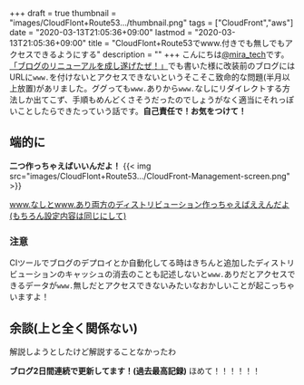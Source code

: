 +++
draft = true
thumbnail = "images/CloudFlont+Route53.../thumbnail.png"
tags = ["CloudFront","aws"]
date = "2020-03-13T21:05:36+09:00"
lastmod = "2020-03-13T21:05:36+09:00"
title = "CloudFlont+Route53でwww.付きでも無しでもアクセスできるようにする"
description = ""
+++
こんにちは[@mira_tech](https://twitter.com/mira_tech)です。
[「ブログのリニューアルを成し遂げたぜ！」](https://www.saltandsugar.tech/posts/renewblog/)でも書いた様に改装前のブログにはURLに`www.`を付けないとアクセスできないというそこそこ致命的な問題(半月以上放置)があリました。ググっても`www.`ありから`www.`なしにリダイレクトする方法しか出てこず、手順もめんどくさそうだったのでしょうがなく適当にそれっぽいことしたらできたっていう話です。**自己責任で！お気をつけて！**

## 端的に
**二つ作っちゃえばいいんだよ！**
{{< img src="images/CloudFlont+Route53.../CloudFront-Management-screen.png" >}}

www.なしとwww.あり両方のディストリビューション作っちゃえばええんだよ(もちろん設定内容は同じにして)
### 注意
CIツールでブログのデプロイとか自動化してる時はきちんと追加したディストリビューションのキャッシュの消去のことも記述しないと`www.`ありだとアクセスできるデータが`www.`無しだとアクセスできないみたいなおかしいことが起こっちゃいますよ！

## 余談(上と全く関係ない)
解説しようとしたけど解説することなかったわ

**ブログ2日間連続で更新してます！(過去最高記録)** ほめて！！！！！！




